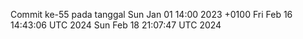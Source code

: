 Commit ke-55 pada tanggal Sun Jan 01 14:00 2023 +0100
Fri Feb 16 14:43:06 UTC 2024
Sun Feb 18 21:07:47 UTC 2024
